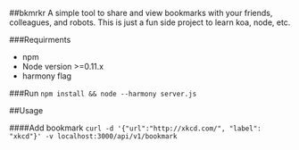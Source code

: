 ##bkmrkr
A simple tool to share and view bookmarks with your friends, colleagues, and robots. This is just a fun side project to learn koa, node, etc.

###Requirments
- npm
- Node version >=0.11.x
- harmony flag

###Run
`npm install && node --harmony server.js`

##Usage

####Add bookmark
`curl -d '{"url":"http://xkcd.com/", "label": "xkcd"}' -v localhost:3000/api/v1/bookmark`
